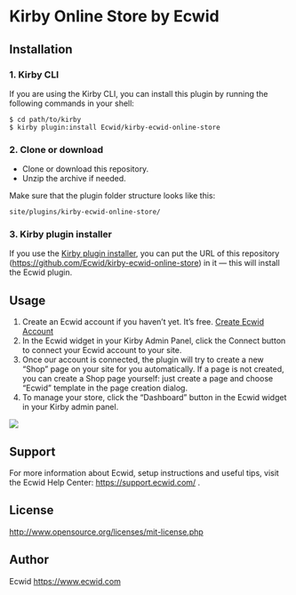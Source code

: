 # Kirby Online Store by Ecwid


## Installation

### 1. Kirby CLI
If you are using the Kirby CLI, you can install this plugin by running the following commands in your shell:

    $ cd path/to/kirby
    $ kirby plugin:install Ecwid/kirby-ecwid-online-store

### 2. Clone or download

- Clone or download this repository.
- Unzip the archive if needed.

Make sure that the plugin folder structure looks like this:

    site/plugins/kirby-ecwid-online-store/

### 3. Kirby plugin installer
If you use the [Kirby plugin installer](https://github.com/jenstornell/kirby-plugin-installer), you can put the URL of this repository (https://github.com/Ecwid/kirby-ecwid-online-store) in it — this will install the Ecwid plugin.

## Usage

1. Create an Ecwid account if you haven’t yet. It’s free. [Create Ecwid Account](https://my.ecwid.com/?partner=kirby#register)
2. In the Ecwid widget in your Kirby Admin Panel, click the Connect button to connect your Ecwid account to your site.
3. Once our account is connected, the plugin will try to create a new “Shop” page on your site for you automatically. If a page is not created, you can create a Shop page yourself: just create a page and choose “Ecwid” template in the page creation dialog. 
4. To manage your store, click the “Dashboard” button in the Ecwid widget in your Kirby admin panel. 

![](https://d2mxuefqeaa7sj.cloudfront.net/s_E8262ADCA5E3436852AE2A311344B39C40A58D9E0609A6AC173F5563D8B38C50_1503696199411_image.png)


## Support

For more information about Ecwid, setup instructions and useful tips, visit the Ecwid Help Center: https://support.ecwid.com/ . 


## License

http://www.opensource.org/licenses/mit-license.php


## Author

Ecwid https://www.ecwid.com
